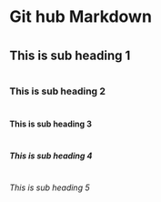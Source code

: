 # <h1> Git hub Markdown
# <h2> This is sub heading 1
# <h3> This is sub heading 2
# <h4> This is sub heading 3
# <h5> This is sub heading 4
# <h6> This is sub heading 5
